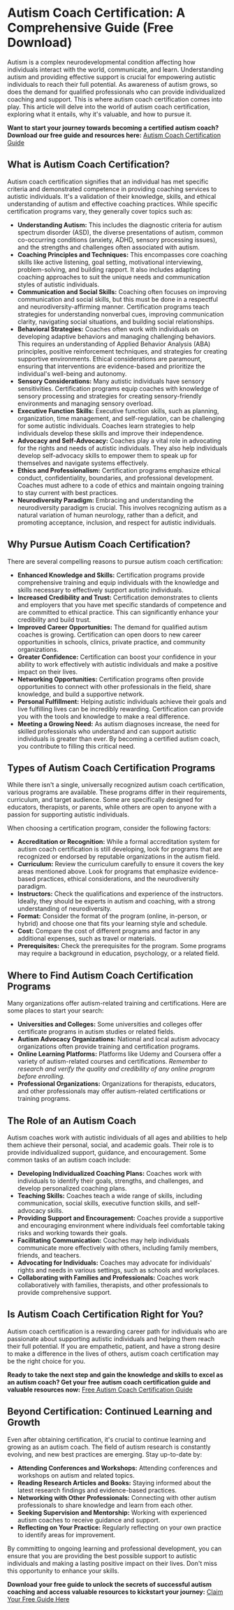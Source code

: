 # Autism Coach Certification: A Comprehensive Guide (Free Download)

Autism is a complex neurodevelopmental condition affecting how individuals interact with the world, communicate, and learn.  Understanding autism and providing effective support is crucial for empowering autistic individuals to reach their full potential. As awareness of autism grows, so does the demand for qualified professionals who can provide individualized coaching and support. This is where autism coach certification comes into play. This article will delve into the world of autism coach certification, exploring what it entails, why it's valuable, and how to pursue it.

**Want to start your journey towards becoming a certified autism coach? Download our free guide and resources here:** [Autism Coach Certification Guide](https://udemywork.com/autism-coach-certification)

## What is Autism Coach Certification?

Autism coach certification signifies that an individual has met specific criteria and demonstrated competence in providing coaching services to autistic individuals.  It's a validation of their knowledge, skills, and ethical understanding of autism and effective coaching practices. While specific certification programs vary, they generally cover topics such as:

*   **Understanding Autism:** This includes the diagnostic criteria for autism spectrum disorder (ASD), the diverse presentations of autism, common co-occurring conditions (anxiety, ADHD, sensory processing issues), and the strengths and challenges often associated with autism.
*   **Coaching Principles and Techniques:** This encompasses core coaching skills like active listening, goal setting, motivational interviewing, problem-solving, and building rapport. It also includes adapting coaching approaches to suit the unique needs and communication styles of autistic individuals.
*   **Communication and Social Skills:** Coaching often focuses on improving communication and social skills, but this must be done in a respectful and neurodiversity-affirming manner.  Certification programs teach strategies for understanding nonverbal cues, improving communication clarity, navigating social situations, and building social relationships.
*   **Behavioral Strategies:** Coaches often work with individuals on developing adaptive behaviors and managing challenging behaviors.  This requires an understanding of Applied Behavior Analysis (ABA) principles, positive reinforcement techniques, and strategies for creating supportive environments.  Ethical considerations are paramount, ensuring that interventions are evidence-based and prioritize the individual's well-being and autonomy.
*   **Sensory Considerations:** Many autistic individuals have sensory sensitivities.  Certification programs equip coaches with knowledge of sensory processing and strategies for creating sensory-friendly environments and managing sensory overload.
*   **Executive Function Skills:** Executive function skills, such as planning, organization, time management, and self-regulation, can be challenging for some autistic individuals.  Coaches learn strategies to help individuals develop these skills and improve their independence.
*   **Advocacy and Self-Advocacy:** Coaches play a vital role in advocating for the rights and needs of autistic individuals.  They also help individuals develop self-advocacy skills to empower them to speak up for themselves and navigate systems effectively.
*   **Ethics and Professionalism:**  Certification programs emphasize ethical conduct, confidentiality, boundaries, and professional development.  Coaches must adhere to a code of ethics and maintain ongoing training to stay current with best practices.
*   **Neurodiversity Paradigm:** Embracing and understanding the neurodiversity paradigm is crucial. This involves recognizing autism as a natural variation of human neurology, rather than a deficit, and promoting acceptance, inclusion, and respect for autistic individuals.

## Why Pursue Autism Coach Certification?

There are several compelling reasons to pursue autism coach certification:

*   **Enhanced Knowledge and Skills:** Certification programs provide comprehensive training and equip individuals with the knowledge and skills necessary to effectively support autistic individuals.
*   **Increased Credibility and Trust:** Certification demonstrates to clients and employers that you have met specific standards of competence and are committed to ethical practice. This can significantly enhance your credibility and build trust.
*   **Improved Career Opportunities:**  The demand for qualified autism coaches is growing. Certification can open doors to new career opportunities in schools, clinics, private practice, and community organizations.
*   **Greater Confidence:**  Certification can boost your confidence in your ability to work effectively with autistic individuals and make a positive impact on their lives.
*   **Networking Opportunities:**  Certification programs often provide opportunities to connect with other professionals in the field, share knowledge, and build a supportive network.
*   **Personal Fulfillment:**  Helping autistic individuals achieve their goals and live fulfilling lives can be incredibly rewarding. Certification can provide you with the tools and knowledge to make a real difference.
*   **Meeting a Growing Need:** As autism diagnoses increase, the need for skilled professionals who understand and can support autistic individuals is greater than ever. By becoming a certified autism coach, you contribute to filling this critical need.

## Types of Autism Coach Certification Programs

While there isn't a single, universally recognized autism coach certification, various programs are available.  These programs differ in their requirements, curriculum, and target audience.  Some are specifically designed for educators, therapists, or parents, while others are open to anyone with a passion for supporting autistic individuals.

When choosing a certification program, consider the following factors:

*   **Accreditation or Recognition:**  While a formal accreditation system for autism coach certification is still developing, look for programs that are recognized or endorsed by reputable organizations in the autism field.
*   **Curriculum:**  Review the curriculum carefully to ensure it covers the key areas mentioned above.  Look for programs that emphasize evidence-based practices, ethical considerations, and the neurodiversity paradigm.
*   **Instructors:**  Check the qualifications and experience of the instructors.  Ideally, they should be experts in autism and coaching, with a strong understanding of neurodiversity.
*   **Format:**  Consider the format of the program (online, in-person, or hybrid) and choose one that fits your learning style and schedule.
*   **Cost:**  Compare the cost of different programs and factor in any additional expenses, such as travel or materials.
*   **Prerequisites:**  Check the prerequisites for the program.  Some programs may require a background in education, psychology, or a related field.

## Where to Find Autism Coach Certification Programs

Many organizations offer autism-related training and certifications. Here are some places to start your search:

*   **Universities and Colleges:** Some universities and colleges offer certificate programs in autism studies or related fields.
*   **Autism Advocacy Organizations:** National and local autism advocacy organizations often provide training and certification programs.
*   **Online Learning Platforms:** Platforms like Udemy and Coursera offer a variety of autism-related courses and certifications. *Remember to research and verify the quality and credibility of any online program before enrolling.*
*   **Professional Organizations:** Organizations for therapists, educators, and other professionals may offer autism-related certifications or training programs.

## The Role of an Autism Coach

Autism coaches work with autistic individuals of all ages and abilities to help them achieve their personal, social, and academic goals.  Their role is to provide individualized support, guidance, and encouragement. Some common tasks of an autism coach include:

*   **Developing Individualized Coaching Plans:**  Coaches work with individuals to identify their goals, strengths, and challenges, and develop personalized coaching plans.
*   **Teaching Skills:** Coaches teach a wide range of skills, including communication, social skills, executive function skills, and self-advocacy skills.
*   **Providing Support and Encouragement:** Coaches provide a supportive and encouraging environment where individuals feel comfortable taking risks and working towards their goals.
*   **Facilitating Communication:**  Coaches may help individuals communicate more effectively with others, including family members, friends, and teachers.
*   **Advocating for Individuals:**  Coaches may advocate for individuals' rights and needs in various settings, such as schools and workplaces.
*   **Collaborating with Families and Professionals:** Coaches work collaboratively with families, therapists, and other professionals to provide comprehensive support.

## Is Autism Coach Certification Right for You?

Autism coach certification is a rewarding career path for individuals who are passionate about supporting autistic individuals and helping them reach their full potential. If you are empathetic, patient, and have a strong desire to make a difference in the lives of others, autism coach certification may be the right choice for you.

**Ready to take the next step and gain the knowledge and skills to excel as an autism coach?  Get your free autism coach certification guide and valuable resources now:** [Free Autism Coach Certification Guide](https://udemywork.com/autism-coach-certification)

##  Beyond Certification: Continued Learning and Growth

Even after obtaining certification, it's crucial to continue learning and growing as an autism coach. The field of autism research is constantly evolving, and new best practices are emerging. Stay up-to-date by:

*   **Attending Conferences and Workshops:** Attending conferences and workshops on autism and related topics.
*   **Reading Research Articles and Books:** Staying informed about the latest research findings and evidence-based practices.
*   **Networking with Other Professionals:** Connecting with other autism professionals to share knowledge and learn from each other.
*   **Seeking Supervision and Mentorship:** Working with experienced autism coaches to receive guidance and support.
*   **Reflecting on Your Practice:** Regularly reflecting on your own practice to identify areas for improvement.

By committing to ongoing learning and professional development, you can ensure that you are providing the best possible support to autistic individuals and making a lasting positive impact on their lives. Don't miss this opportunity to enhance your skills.

**Download your free guide to unlock the secrets of successful autism coaching and access valuable resources to kickstart your journey:** [Claim Your Free Guide Here](https://udemywork.com/autism-coach-certification)
